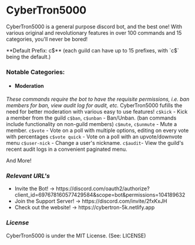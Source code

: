 # CyberTron5000

<p>CyberTron5000 is a general purpose discord bot, and the best one! With various original and revolutionary features in over 100 commands and 15 categories, you'll never be bored!</p>
**Default Prefix: c$** (each guild can have up to 15 prefixes, with `c$` being the default.)
 
 ### Notable Categories:
- <h4>Moderation</h4>
*These commands require the bot to have the requisite permissions, i.e. ban members for ban, view audit log for audit, etc.*
CyberTron5000 fufills the need for better moderation with various easy to use features!
`c$kick` - Kick a member from the guild
`c$ban`, `c$unban` - Ban/Unban. (ban commands include functionality on non-guild members)
`c$mute`, `c$unmute` - Mute a member.
`c$vote` - Vote on a poll with multiple options, editing on every vote with percentages
`c$vote quick` - Vote on a poll with an upvote/downvote menu
`c$user-nick` - Change a user's nickname.
`c$audit`- View the guild's recent audit logs in a convenient paginated menu.

And More!
  
### <em>Relevant URL's</em>
<ul>
  <li>Invite the Bot! → https://discord.com/oauth2/authorize?client_id=697678160577429584&scope=bot&permissions=104189632</li>
    <li>Join the Support Server! → https://discord.com/invite/2fxKxJH</li>
    <li>Check out the website! → https://cybertron-5k.netlify.app</li>
  </ul>

### <em>License</em>
CyberTron5000 is under the MIT License. (See: LICENSE)

